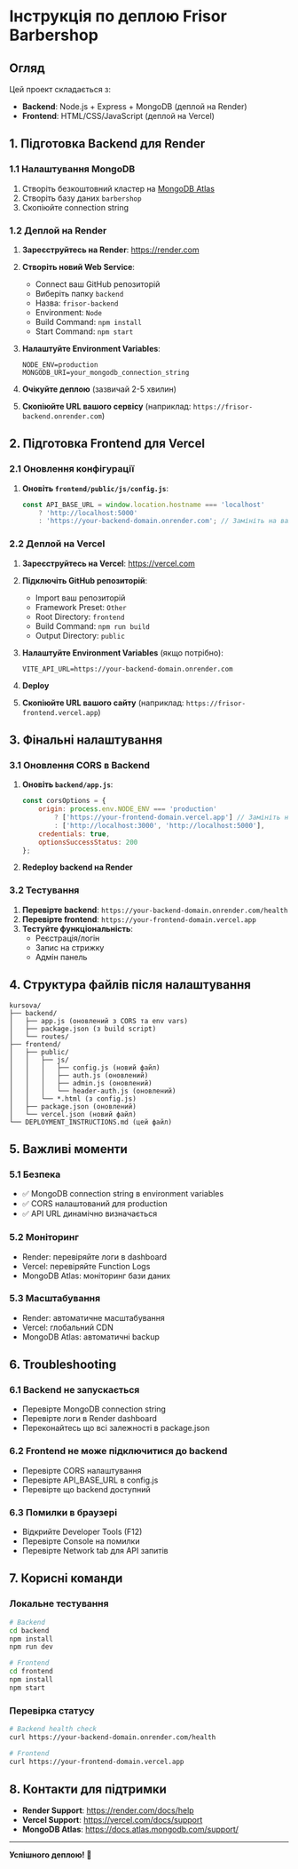 # Інструкція по деплою Frisor Barbershop

## Огляд
Цей проект складається з:
- **Backend**: Node.js + Express + MongoDB (деплой на Render)
- **Frontend**: HTML/CSS/JavaScript (деплой на Vercel)

## 1. Підготовка Backend для Render

### 1.1 Налаштування MongoDB
1. Створіть безкоштовний кластер на [MongoDB Atlas](https://www.mongodb.com/atlas)
2. Створіть базу даних `barbershop`
3. Скопіюйте connection string

### 1.2 Деплой на Render

1. **Зареєструйтесь на Render**: https://render.com

2. **Створіть новий Web Service**:
   - Connect ваш GitHub репозиторій
   - Виберіть папку `backend`
   - Назва: `frisor-backend`
   - Environment: `Node`
   - Build Command: `npm install`
   - Start Command: `npm start`

3. **Налаштуйте Environment Variables**:
   ```
   NODE_ENV=production
   MONGODB_URI=your_mongodb_connection_string
   ```

4. **Очікуйте деплою** (зазвичай 2-5 хвилин)

5. **Скопіюйте URL вашого сервісу** (наприклад: `https://frisor-backend.onrender.com`)

## 2. Підготовка Frontend для Vercel

### 2.1 Оновлення конфігурації

1. **Оновіть `frontend/public/js/config.js`**:
   ```javascript
   const API_BASE_URL = window.location.hostname === 'localhost' 
       ? 'http://localhost:5000' 
       : 'https://your-backend-domain.onrender.com'; // Замініть на ваш URL
   ```

### 2.2 Деплой на Vercel

1. **Зареєструйтесь на Vercel**: https://vercel.com

2. **Підключіть GitHub репозиторій**:
   - Import ваш репозиторій
   - Framework Preset: `Other`
   - Root Directory: `frontend`
   - Build Command: `npm run build`
   - Output Directory: `public`

3. **Налаштуйте Environment Variables** (якщо потрібно):
   ```
   VITE_API_URL=https://your-backend-domain.onrender.com
   ```

4. **Deploy**

5. **Скопіюйте URL вашого сайту** (наприклад: `https://frisor-frontend.vercel.app`)

## 3. Фінальні налаштування

### 3.1 Оновлення CORS в Backend

1. **Оновіть `backend/app.js`**:
   ```javascript
   const corsOptions = {
       origin: process.env.NODE_ENV === 'production' 
           ? ['https://your-frontend-domain.vercel.app'] // Замініть на ваш Vercel URL
           : ['http://localhost:3000', 'http://localhost:5000'],
       credentials: true,
       optionsSuccessStatus: 200
   };
   ```

2. **Redeploy backend на Render**

### 3.2 Тестування

1. **Перевірте backend**: `https://your-backend-domain.onrender.com/health`
2. **Перевірте frontend**: `https://your-frontend-domain.vercel.app`
3. **Тестуйте функціональність**:
   - Реєстрація/логін
   - Запис на стрижку
   - Адмін панель

## 4. Структура файлів після налаштування

```
kursova/
├── backend/
│   ├── app.js (оновлений з CORS та env vars)
│   ├── package.json (з build script)
│   └── routes/
├── frontend/
│   ├── public/
│   │   ├── js/
│   │   │   ├── config.js (новий файл)
│   │   │   ├── auth.js (оновлений)
│   │   │   ├── admin.js (оновлений)
│   │   │   └── header-auth.js (оновлений)
│   │   └── *.html (з config.js)
│   ├── package.json (оновлений)
│   └── vercel.json (новий файл)
└── DEPLOYMENT_INSTRUCTIONS.md (цей файл)
```

## 5. Важливі моменти

### 5.1 Безпека
- ✅ MongoDB connection string в environment variables
- ✅ CORS налаштований для production
- ✅ API URL динамічно визначається

### 5.2 Моніторинг
- Render: перевіряйте логи в dashboard
- Vercel: перевіряйте Function Logs
- MongoDB Atlas: моніторинг бази даних

### 5.3 Масштабування
- Render: автоматичне масштабування
- Vercel: глобальний CDN
- MongoDB Atlas: автоматичні backup

## 6. Troubleshooting

### 6.1 Backend не запускається
- Перевірте MongoDB connection string
- Перевірте логи в Render dashboard
- Переконайтесь що всі залежності в package.json

### 6.2 Frontend не може підключитися до backend
- Перевірте CORS налаштування
- Перевірте API_BASE_URL в config.js
- Перевірте що backend доступний

### 6.3 Помилки в браузері
- Відкрийте Developer Tools (F12)
- Перевірте Console на помилки
- Перевірте Network tab для API запитів

## 7. Корисні команди

### Локальне тестування
```bash
# Backend
cd backend
npm install
npm run dev

# Frontend
cd frontend
npm install
npm start
```

### Перевірка статусу
```bash
# Backend health check
curl https://your-backend-domain.onrender.com/health

# Frontend
curl https://your-frontend-domain.vercel.app
```

## 8. Контакти для підтримки

- **Render Support**: https://render.com/docs/help
- **Vercel Support**: https://vercel.com/docs/support
- **MongoDB Atlas**: https://docs.atlas.mongodb.com/support/

---

**Успішного деплою! 🚀** 